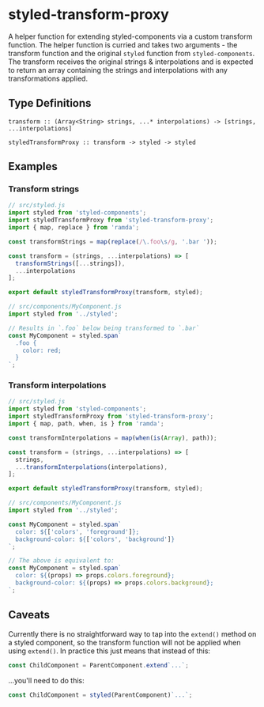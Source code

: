 # styled-transform-proxy

A helper function for extending styled-components via a custom transform function. The
helper function is curried and takes two arguments - the transform function and the
original `styled` function from `styled-components`. The transform receives the original
strings & interpolations and is expected to return an array containing the strings and
interpolations with any transformations applied.

## Type Definitions

```
transform :: (Array<String> strings, ...* interpolations) -> [strings, ...interpolations]

styledTransformProxy :: transform -> styled -> styled
```

## Examples

### Transform strings

```js
// src/styled.js
import styled from 'styled-components';
import styledTransformProxy from 'styled-transform-proxy';
import { map, replace } from 'ramda';

const transformStrings = map(replace(/\.foo\s/g, '.bar '));

const transform = (strings, ...interpolations) => [
  transformStrings([...strings]),
  ...interpolations
];

export default styledTransformProxy(transform, styled);

// src/components/MyComponent.js
import styled from '../styled';

// Results in `.foo` below being transformed to `.bar`
const MyComponent = styled.span`
  .foo {
    color: red;
  }
`;
```

### Transform interpolations

```js
// src/styled.js
import styled from 'styled-components';
import styledTransformProxy from 'styled-transform-proxy';
import { map, path, when, is } from 'ramda';

const transformInterpolations = map(when(is(Array), path));

const transform = (strings, ...interpolations) => [
  strings,
  ...transformInterpolations(interpolations),
];

export default styledTransformProxy(transform, styled);

// src/components/MyComponent.js
import styled from '../styled';

const MyComponent = styled.span`
  color: ${['colors', 'foreground']};
  background-color: ${['colors', 'background']}
`;

// The above is equivalent to:
const MyComponent = styled.span`
  color: ${(props) => props.colors.foreground};
  background-color: ${(props) => props.colors.background};
`;
```

## Caveats

Currently there is no straightforward way to tap into the `extend()` method on a styled
component, so the transform function will not be applied when using `extend()`. In
practice this just means that instead of this:

```js
const ChildComponent = ParentComponent.extend`...`;
```

...you'll need to do this:

```js
const ChildComponent = styled(ParentComponent)`...`;
```
